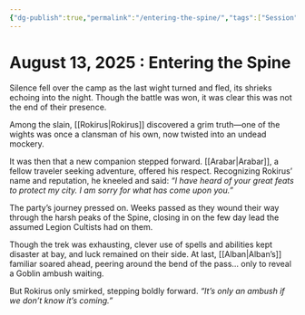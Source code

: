```yaml
---
{"dg-publish":true,"permalink":"/entering-the-spine/","tags":["Session"]}
---
```


# August 13, 2025 : Entering the Spine
Silence fell over the camp as the last wight turned and fled, its shrieks echoing into the night. Though the battle was won, it was clear this was not the end of their presence.

Among the slain, [[Rokirus\|Rokirus]] discovered a grim truth—one of the wights was once a clansman of his own, now twisted into an undead mockery.

It was then that a new companion stepped forward. [[Arabar\|Arabar]], a fellow traveler seeking adventure, offered his respect. Recognizing Rokirus’ name and reputation, he kneeled and said:
*“I have heard of your great feats to protect my city. I am sorry for what has come upon you.”*

The party’s journey pressed on. Weeks passed as they wound their way through the harsh peaks of the Spine, closing in on the few day lead the assumed Legion Cultists had on them.

Though the trek was exhausting, clever use of spells and abilities kept disaster at bay, and luck remained on their side. At last, [[Alban\|Alban’s]] familiar soared ahead, peering around the bend of the pass… only to reveal a Goblin ambush waiting.

But Rokirus only smirked, stepping boldly forward.
*“It’s only an ambush if we don’t know it’s coming.”*

